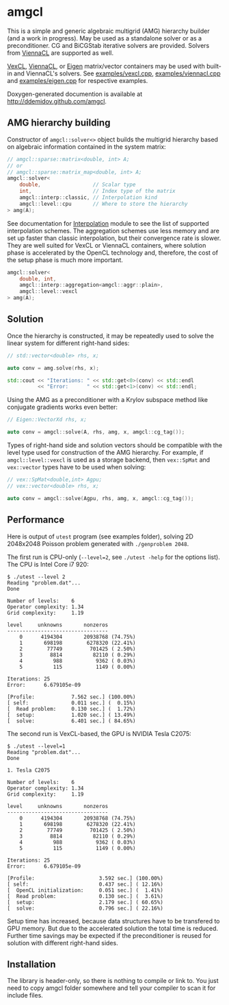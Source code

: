 amgcl
=====

This is a simple and generic algebraic multigrid (AMG) hierarchy builder (and a
work in progress).  May be used as a standalone solver or as a preconditioner.
CG and BiCGStab iterative solvers are provided. Solvers from
[ViennaCL][ViennaCL] are supported as well.

[VexCL][VexCL], [ViennaCL][ViennaCL], or [Eigen][Eigen] matrix/vector
containers may be used with built-in and ViennaCL's solvers. See
[examples/vexcl.cpp][ex1], [examples/viennacl.cpp][ex2] and
[examples/eigen.cpp][ex3] for respective examples.

Doxygen-generated documention is available at http://ddemidov.github.com/amgcl.

[VexCL]:    https://github.com/ddemidov/vexcl
[ViennaCL]: http://viennacl.sourceforge.net
[Eigen]:    http://eigen.tuxfamily.org

[ex1]: https://github.com/ddemidov/amgcl/blob/master/examples/vexcl.cpp
[ex2]: https://github.com/ddemidov/amgcl/blob/master/examples/viennacl.cpp
[ex3]: https://github.com/ddemidov/amgcl/blob/master/examples/eigen.cpp

AMG hierarchy building
----------------------

Constructor of `amgcl::solver<>` object builds the multigrid hierarchy based on
algebraic information contained in the system matrix:

```C++
// amgcl::sparse::matrix<double, int> A;
// or
// amgcl::sparse::matrix_map<double, int> A;
amgcl::solver<
    double,                 // Scalar type
    int,                    // Index type of the matrix
    amgcl::interp::classic, // Interpolation kind
    amgcl::level::cpu       // Where to store the hierarchy
> amg(A);
```

See documentation for [Interpolation][interp] module to see the list of
supported interpolation schemes. The aggregation schemes use less memory and
are set up faster than classic interpolation, but their convergence rate is
slower. They are well suited for VexCL or ViennaCL containers, where solution
phase is accelerated by the OpenCL technology and, therefore, the cost of the
setup phase is much more important.

[interp]: http://ddemidov.github.com/amgcl/group__interpolation.html

```C++
amgcl::solver<
    double, int,
    amgcl::interp::aggregation<amgcl::aggr::plain>,
    amgcl::level::vexcl
> amg(A);
```

Solution
--------

Once the hierarchy is constructed, it may be repeatedly used to solve the
linear system for different right-hand sides:

```C++
// std::vector<double> rhs, x;

auto conv = amg.solve(rhs, x);

std::cout << "Iterations: " << std::get<0>(conv) << std::endl
          << "Error:      " << std::get<1>(conv) << std::endl;
```

Using the AMG as a preconditioner with a Krylov subspace method like conjugate
gradients works even better:
```C++
// Eigen::VectorXd rhs, x;

auto conv = amgcl::solve(A, rhs, amg, x, amgcl::cg_tag());
```

Types of right-hand side and solution vectors should be compatible with the
level type used for construction of the AMG hierarchy. For example,
if `amgcl::level::vexcl` is used as a storage backend, then `vex::SpMat` and
`vex::vector` types have to be used when solving:

```C++
// vex::SpMat<double,int> Agpu;
// vex::vector<double> rhs, x;

auto conv = amgcl::solve(Agpu, rhs, amg, x, amgcl::cg_tag());
```
Performance
-----------

Here is output of `utest` program (see examples folder), solving 2D 2048x2048
Poisson problem generated with `./genproblem 2048`.

The first run is CPU-only (`--level=2`, see `./utest -help` for the options
list). The CPU is Intel Core i7 920:
```
$ ./utest --level 2
Reading "problem.dat"...
Done

Number of levels:    6
Operator complexity: 1.34
Grid complexity:     1.19

level     unknowns       nonzeros
---------------------------------
    0      4194304       20938768 (74.75%)
    1       698198        6278320 (22.41%)
    2        77749         701425 ( 2.50%)
    3         8814          82110 ( 0.29%)
    4          988           9362 ( 0.03%)
    5          115           1149 ( 0.00%)

Iterations: 25
Error:      6.679105e-09

[Profile:            7.562 sec.] (100.00%)
[ self:              0.011 sec.] (  0.15%)
[  Read problem:     0.130 sec.] (  1.72%)
[  setup:            1.020 sec.] ( 13.49%)
[  solve:            6.401 sec.] ( 84.65%)
```

The second run is VexCL-based, the GPU is NVIDIA Tesla C2075:
```
$ ./utest --level=1
Reading "problem.dat"...
Done

1. Tesla C2075

Number of levels:    6
Operator complexity: 1.34
Grid complexity:     1.19

level     unknowns       nonzeros
---------------------------------
    0      4194304       20938768 (74.75%)
    1       698198        6278320 (22.41%)
    2        77749         701425 ( 2.50%)
    3         8814          82110 ( 0.29%)
    4          988           9362 ( 0.03%)
    5          115           1149 ( 0.00%)

Iterations: 25
Error:      6.679105e-09

[Profile:                     3.592 sec.] (100.00%)
[ self:                       0.437 sec.] ( 12.16%)
[  OpenCL initialization:     0.051 sec.] (  1.41%)
[  Read problem:              0.130 sec.] (  3.61%)
[  setup:                     2.179 sec.] ( 60.65%)
[  solve:                     0.796 sec.] ( 22.16%)
```

Setup time has increased, because data structures have to be transfered to GPU
memory. But due to the accelerated solution the total time is reduced. Further
time savings may be expected if the preconditioner is reused for solution with
different right-hand sides.

Installation
------------

The library is header-only, so there is nothing to compile or link to. You just
need to copy amgcl folder somewhere and tell your compiler to scan it for
include files.

